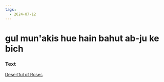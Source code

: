 ```yaml
---
tags:
  - 2024-07-12
---
```

# gul mun'akis hue hain bahut ab-ju ke bich

### Text
[Desertful of Roses](https://franpritchett.com/00garden/13c/1373/index_1373.html)

